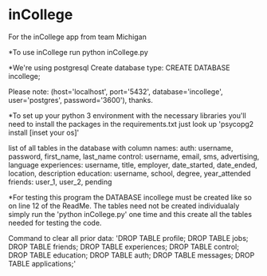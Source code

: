 # inCollege

For the inCollege app from team Michigan

\*To use inCollege run
python inCollege.py

\*We're using postgresql
Create database type:
CREATE DATABASE incollege;

Please note: (host='localhost', port='5432', database='incollege', user='postgres', password='3600'), thanks.

\*To set up your python 3 environment with the necessary libraries you'll need to install the packages in the requirements.txt
just look up 'psycopg2 install [inset your os]'

list of all tables in the database with column names:
    auth:
        username, password, first_name, last_name
    control:
        username, email, sms, advertising, language
    experiences:
        username, title, employer, date_started, date_ended, location, description
    education:
        username, school, degree, year_attended
    friends:
        user_1, user_2, pending
		
		
\*For testing this program the DATABASE incollege must be created like so on line 12 of the ReadMe. The tables need not be 
created individualaly simply run the 'python inCollege.py' one time and this create all the tables needed for testing the code.

Command to clear all prior data: 'DROP TABLE profile; DROP TABLE  jobs; DROP TABLE friends; DROP TABLE experiences; DROP TABLE control; DROP TABLE education; DROP TABLE auth; DROP TABLE messages; DROP TABLE applications;'